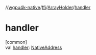 //[wgpu4k-native](../../../index.md)/[ffi](../index.md)/[ArrayHolder](index.md)/[handler](handler.md)

# handler

[common]\
val [handler](handler.md): [NativeAddress](../-native-address/index.md)